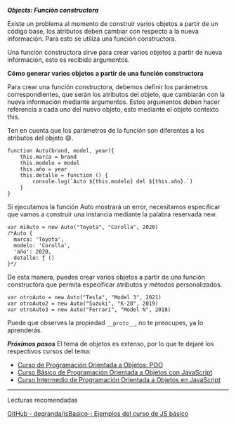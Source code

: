 ***Objects: Función constructora***

Existe un problema al momento de construir varios objetos a partir de un código base, los atributos deben cambiar con respecto a la nueva información. Para esto se utiliza una función constructora.

Una función constructora sirve para crear varios objetos a partir de nueva información, esto es recibido argumentos.

**Cómo generar varios objetos a partir de una función constructora**

Para crear una función constructora, debemos definir los parámetros correspondientes, que serán los atributos del objeto, que cambiarán con la nueva información mediante argumentos. Estos argumentos deben hacer referencia a cada uno del nuevo objeto, esto mediante el objeto contexto this.

Ten en cuenta que los parámetros de la función son diferentes a los atributos del objeto 😄.

``function Auto(brand, model, year){`` <br>
``    this.marca = brand`` <br>
``    this.modelo = model`` <br>
``    this.año = year`` <br>
``    this.detalle = function () {`` <br>
``        console.log(`Auto ${this.modelo} del ${this.año}.`)`` <br>
``    }`` <br>
``}`` <br>

Si ejecutamos la función Auto mostrará un error, necesitamos especificar que vamos a construir una instancia mediante la palabra reservada new.

``var miAuto = new Auto("Toyota", "Corolla", 2020)`` <br>
``/*Auto {`` <br>
``  marca: 'Toyota',`` <br>
``  modelo: 'Corolla',`` <br>
``  'año': 2020,`` <br>
``  detalle: ƒ ()`` <br>
``}*/`` <br>

De esta manera, puedes crear varios objetos a partir de una función constructora que permita especificar atributos y métodos personalizados.

``var otroAuto = new Auto("Tesla", "Model 3", 2021)`` <br>
``var otroAuto2 = new Auto("Suzuki", "K-20", 2019)`` <br>
``var otroAuto3 = new Auto("Ferrari", "Model N", 2018)`` <br>

Puede que observes la propiedad ``__proto__``, no te preocupes, ya lo aprenderás.

***Próximos pasos***
El tema de objetos es extenso, por lo que te dejaré los respectivos cursos del tema:

- [Curso de Programación Orientada a Objetos: POO](https://platzi.com/cursos/oop/)
- [Curso Básico de Programación Orientada a Objetos con JavaScript](https://platzi.com/cursos/javascript-poo/)
- [Curso Intermedio de Programación Orientada a Objetos en JavaScript](https://platzi.com/cursos/javascript-poo-intermedio/)

----------------------------------------------------------------

Lecturas recomendadas

[GitHub - degranda/jsBasico-: Ejemplos del curso de JS básico](https://github.com/degranda/jsBasico)

